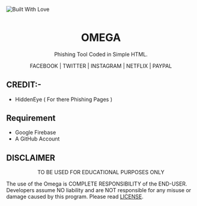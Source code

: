 <p align="left">
  <a><img title="Built With Love" src="https://forthebadge.com/images/badges/built-with-love.svg" ></a>
 </p>
<p align="center" style="font-weight:bolder;font-size:50px">
<center><h1 align="center" >OMEGA</h1></center>
</p>

<p align="center">
Phishing Tool Coded in Simple HTML.
</p>
<p align="center">
FACEBOOK | TWITTER | INSTAGRAM | NETFLIX | PAYPAL
</p>



## CREDIT:-
* HiddenEye ( For there Phishing Pages ) 


## Requirement
* Google Firebase
* A GitHub Account


## DISCLAIMER
<p align="center">
  TO BE USED FOR EDUCATIONAL PURPOSES ONLY
</p>

The use of the Omega is COMPLETE RESPONSIBILITY of the END-USER. Developers assume NO liability and are NOT responsible for any misuse or damage caused by this program. Please read [LICENSE](LICENSE).




